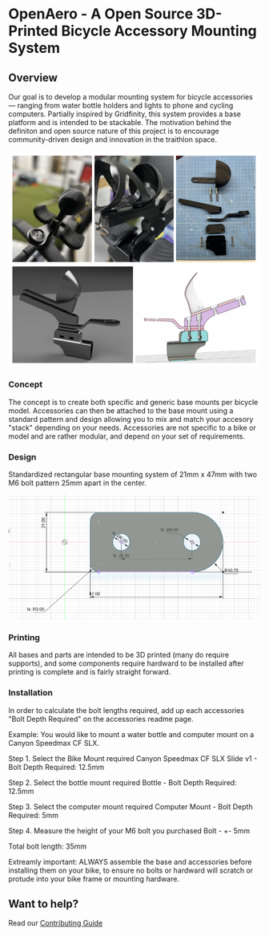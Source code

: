 # OpenAero - A Open Source 3D-Printed Bicycle Accessory Mounting System

## Overview

Our goal is to develop a modular mounting system for bicycle accessories — ranging from water bottle holders and lights to phone and cycling computers. Partially inspired by Gridfinity, this system provides a base platform and is intended to be stackable. The motivation behind the definiton and open source nature of this project is to encourage community-driven design and innovation in the traithlon space.


![Grid](Images/readme.png)


### Concept

The concept is to create both specific and generic base mounts per bicycle model. Accessories can then be attached to the base mount using a standard pattern and design allowing you to mix and match your accesory "stack" depending on your needs. Accessories are not specific to a bike or model and are rather modular, and depend on your set of requirements.

### Design

Standardized rectangular base mounting system of 21mm x 47mm with two M6 bolt pattern 25mm apart in the center. 

![Spacer](Images/spacer.png)

### Printing

All bases and parts are intended to be 3D printed (many do require supports), and some components require hardward to be installed after printing is complete and is fairly straight forward.

### Installation

In order to calculate the bolt lengths required, add up each accessories "Bolt Depth Required" on the accessories readme page.

Example:
You would like to mount a water bottle and computer mount on a Canyon Speedmax CF SLX.

Step 1. Select the Bike Mount required
Canyon Speedmax CF SLX Slide v1 - Bolt Depth Required: 12.5mm

Step 2. Select the bottle mount required
Bottle - Bolt Depth Required: 12.5mm

Step 3. Select the computer mount required
Computer Mount - Bolt Depth Required: 5mm

Step 4. Measure the height of your M6 bolt you purchased
Bolt - +- 5mm

Total bolt length: 35mm

Extreamly important: ALWAYS assemble the base and accessories before installing them on your bike, to ensure no bolts or hardward will scratch or protude into your bike frame or mounting hardware.

## Want to help?

Read our [Contributing Guide](CONTRIBUTING.md)